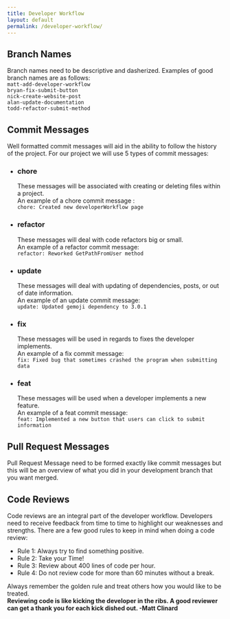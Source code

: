 ```yaml
---
title: Developer Workflow
layout: default
permalink: /developer-workflow/
---
```


## Branch Names
Branch names need to be descriptive and dasherized. Examples of good branch names are as follows:
<br/>`matt-add-developer-workflow`
<br/>`bryan-fix-submit-button`
<br/>`nick-create-website-post`
<br/>`alan-update-documentation`
<br/>`todd-refactor-submit-method`

## Commit Messages
Well formatted commit messages will aid in the ability to follow the history of the project.
For our project we will use 5 types of commit messages:
- ### chore
  These messages will be associated with creating or deleting files within a project.
  <br/> An example of a chore commit message :
  <br/>`chore: Created new developerWorkflow page`
- ### refactor
  These messages will deal with code refactors big or small.
  <br/>An example of a refactor commit message:
  <br/>`refactor: Reworked GetPathFromUser method`
- ### update
  These messages will deal with updating of dependencies, posts, or out of date information.
  <br/>An example of an update commit message:
  <br/>`update: Updated gemoji dependency to 3.0.1`
- ### fix
  These messages will be used in regards to fixes the developer implements.
  <br/>An example of a fix commit message:
  <br/>`fix: Fixed bug that sometimes crashed the program when submitting data`
- ### feat
  These messages will be used when a developer implements a new feature.
  <br/>An example of a feat commit message:
  <br/>`feat: Implemented a new button that users can click to submit information`

## Pull Request Messages
Pull Request Message need to be formed exactly like commit messages but this will be an overview of what you did in your development branch that you want merged.

## Code Reviews
Code reviews are an integral part of the developer workflow. Developers need to receive feedback from time to time to highlight our weaknesses and strengths. There are a few good rules to keep in mind when doing a code review:

- Rule 1: Always try to find something positive.
- Rule 2: Take your Time!
- Rule 3: Review about 400 lines of code per hour.
- Rule 4: Do not review code for more than 60 minutes without a break.

Always remember the golden rule and treat others how you would like to be treated.<br/>
**Reviewing code is like kicking the developer in the ribs. A good reviewer can get a thank you for each kick dished out. -Matt Clinard**
